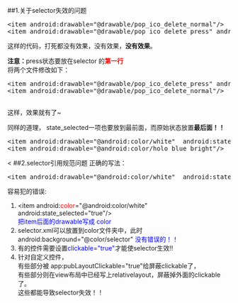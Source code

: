 ##1.关于selector失效的问题
<pre>
&lt;item android:drawable="@drawable/pop_ico_delete_normal"/>
&lt;item android:drawable="@drawable/pop_ico_delete_press" android:state_pressed="true"/>
</pre>
这样的代码，打死都没有效果，没有效果，<b>没有效果</b>。

<b>注意：</b>press状态要放在selector 的<font color="red"><b>第一行</b></font><br>
将两个文件修改如下：
<pre>
&lt;item android:drawable="@drawable/pop_ico_delete_press" android:state_pressed="true"/>
&lt;item android:drawable="@drawable/pop_ico_delete_normal"/>
</selector>
</pre>
这样，效果就有了~

同样的道理，   state_selected一项也要放到最前面，而原始状态放置<b>最后面！！</b>
<pre>
&lt;item android:drawable="@android:color/white"  android:state_selected="true"/>
&lt;item android:drawable="@android:color/holo_blue_bright"/>
</pre>
&lt;
##2.selector引用规范问题
正确的写法：
<pre>
&lt;item android:drawable="@android:color/white"  android:state_selected="true"/>
</pre>
容易犯的错误:<br>
1.  &lt;item android:<font color="red">color</font>="@android:color/white"  android:state_selected="true"/><br>
<font color="blue">把item后面的drawable写成 color </font> <br>
2.  selector.xml可以放置到color文件夹中，此时  android:background="@color/selector" <font color="blue">没有错误的！！</font><br>
3. 有的控件需要设置<font color="blue">clickable="true"</font>才能使selector生效!!<br>
4. 针对自定义控件，<br>
  有些部分被  app:pubLayoutClickable="true"给屏蔽clickable了，<br>
  有些部分则在view布局中已经写上relativelayout，屏蔽掉外面的clickable了。<br>
  这些都能导致selector失效！！

